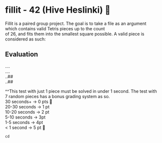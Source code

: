 # fillit - 42 (Hive Heslinki) 🧩
Fillit is a paired group project. The goal is to take a file as an argument which contains valid Tetris pieces up to the count  
of 26, and fits them into the smallest square possible. A valid piece is considered as such:  


## Evaluation
....  
....  
..##  
..##  

^^This test with just 1 piece must be solved in under 1 second. The test with 7 random pieces has a bonus grading system as so.  
30 seconds+ -> 0 pts 🐢  
20-30 seconds -> 1 pt  
10-20 seconds -> 2 pt  
5-10 seconds -> 3pt  
1-5 seconds -> 4pt  
< 1 second -> 5 pt 🚀


`cd`
